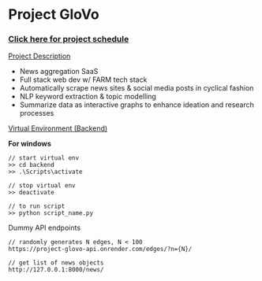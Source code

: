 # **Project GloVo**

### [Click here for project schedule](https://docs.google.com/spreadsheets/d/1tHkNYdiojzDxUX0CcpaGhTUULMq8ZHx-PNVAw6JEZ00/edit?usp=sharing)

<ins>Project Description</ins>
* News aggregation SaaS 
* Full stack web dev w/ FARM tech stack
* Automatically scrape news sites & social media posts in cyclical fashion
* NLP keyword extraction & topic modelling
* Summarize data as interactive graphs to enhance ideation and research processes


<ins>Virtual Environment (Backend)</ins>

**For windows**
``` 
// start virtual env
>> cd backend
>> .\Scripts\activate

// stop virtual env
>> deactivate

// to run script
>> python script_name.py
```


Dummy API endpoints
```
// randomly generates N edges, N < 100
https://project-glovo-api.onrender.com/edges/?n={N}/

// get list of news objects
http://127.0.0.1:8000/news/
```

